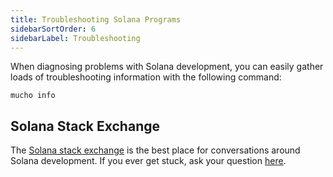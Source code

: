 ```yaml
---
title: Troubleshooting Solana Programs
sidebarSortOrder: 6
sidebarLabel: Troubleshooting
---
```


When diagnosing problems with Solana development, you can easily gather loads of
troubleshooting information with the following command:

```shell
mucho info
```

## Solana Stack Exchange

The [Solana stack exchange](https://solana.stackexchange.com/) is the best place
for conversations around Solana development. If you ever get stuck, ask your
question [here](https://solana.stackexchange.com/questions/ask).
